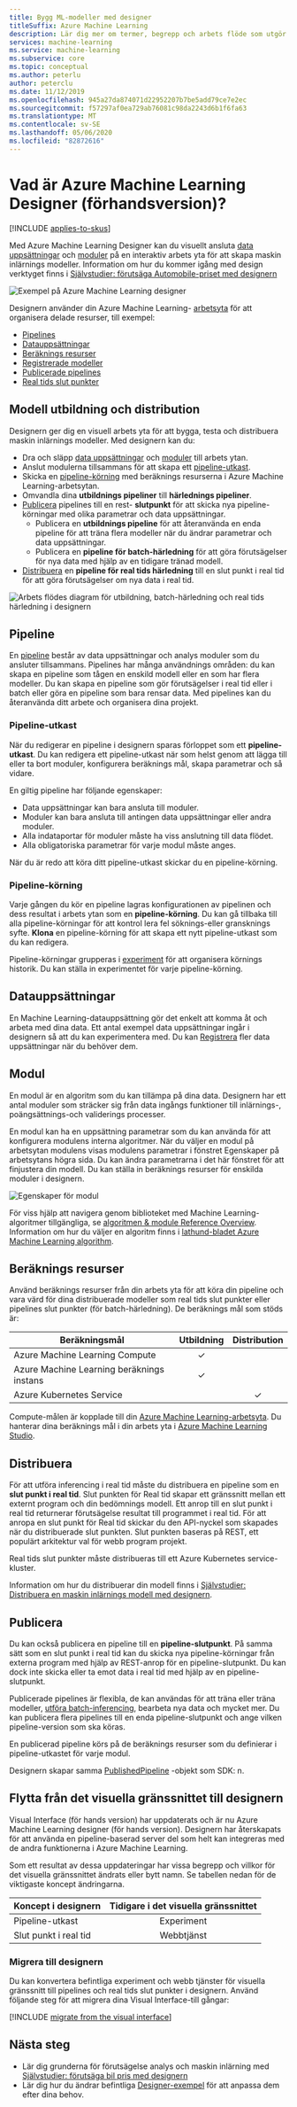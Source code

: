 ```yaml
---
title: Bygg ML-modeller med designer
titleSuffix: Azure Machine Learning
description: Lär dig mer om termer, begrepp och arbets flöde som utgör designern för Azure Machine Learning.
services: machine-learning
ms.service: machine-learning
ms.subservice: core
ms.topic: conceptual
ms.author: peterlu
author: peterclu
ms.date: 11/12/2019
ms.openlocfilehash: 945a27da874071d22952207b7be5add79ce7e2ec
ms.sourcegitcommit: f57297af0ea729ab76081c98da2243d6b1f6fa63
ms.translationtype: MT
ms.contentlocale: sv-SE
ms.lasthandoff: 05/06/2020
ms.locfileid: "82872616"
---
```

# <a name="what-is-azure-machine-learning-designer-preview"></a>Vad är Azure Machine Learning Designer (förhandsversion)? 
[!INCLUDE [applies-to-skus](../../includes/aml-applies-to-enterprise-sku.md)]

Med Azure Machine Learning Designer kan du visuellt ansluta [data uppsättningar](#datasets) och [moduler](#module) på en interaktiv arbets yta för att skapa maskin inlärnings modeller. Information om hur du kommer igång med design verktyget finns i [Självstudier: förutsäga Automobile-priset med designern](tutorial-designer-automobile-price-train-score.md)

![Exempel på Azure Machine Learning designer](./media/concept-designer/designer-drag-and-drop.gif)

Designern använder din Azure Machine Learning- [arbetsyta](concept-workspace.md) för att organisera delade resurser, till exempel:

+ [Pipelines](#pipeline)
+ [Datauppsättningar](#datasets)
+ [Beräknings resurser](#compute)
+ [Registrerade modeller](concept-azure-machine-learning-architecture.md#models)
+ [Publicerade pipelines](#publish)
+ [Real tids slut punkter](#deploy)

## <a name="model-training-and-deployment"></a>Modell utbildning och distribution

Designern ger dig en visuell arbets yta för att bygga, testa och distribuera maskin inlärnings modeller. Med designern kan du:

+ Dra och släpp [data uppsättningar](#datasets) och [moduler](#module) till arbets ytan.
+ Anslut modulerna tillsammans för att skapa ett [pipeline-utkast](#pipeline-draft).
+ Skicka en [pipeline-körning](#pipeline-run) med beräknings resurserna i Azure Machine Learning-arbetsytan.
+ Omvandla dina **utbildnings pipeliner** till **härlednings pipeliner**.
+ [Publicera](#publish) pipelines till en rest- **slutpunkt** för att skicka nya pipeline-körningar med olika parametrar och data uppsättningar.
    + Publicera en **utbildnings pipeline** för att återanvända en enda pipeline för att träna flera modeller när du ändrar parametrar och data uppsättningar.
    + Publicera en **pipeline för batch-härledning** för att göra förutsägelser för nya data med hjälp av en tidigare tränad modell.
+ [Distribuera](#deploy) en **pipeline för real tids härledning** till en slut punkt i real tid för att göra förutsägelser om nya data i real tid.

![Arbets flödes diagram för utbildning, batch-härledning och real tids härledning i designern](./media/concept-designer/designer-workflow-diagram.png)

## <a name="pipeline"></a>Pipeline

En [pipeline](concept-azure-machine-learning-architecture.md#ml-pipelines) består av data uppsättningar och analys moduler som du ansluter tillsammans. Pipelines har många användnings områden: du kan skapa en pipeline som tågen en enskild modell eller en som har flera modeller. Du kan skapa en pipeline som gör förutsägelser i real tid eller i batch eller göra en pipeline som bara rensar data. Med pipelines kan du återanvända ditt arbete och organisera dina projekt.

### <a name="pipeline-draft"></a>Pipeline-utkast

När du redigerar en pipeline i designern sparas förloppet som ett **pipeline-utkast**. Du kan redigera ett pipeline-utkast när som helst genom att lägga till eller ta bort moduler, konfigurera beräknings mål, skapa parametrar och så vidare.

En giltig pipeline har följande egenskaper:

* Data uppsättningar kan bara ansluta till moduler.
* Moduler kan bara ansluta till antingen data uppsättningar eller andra moduler.
* Alla indataportar för moduler måste ha viss anslutning till data flödet.
* Alla obligatoriska parametrar för varje modul måste anges.

När du är redo att köra ditt pipeline-utkast skickar du en pipeline-körning.

### <a name="pipeline-run"></a>Pipeline-körning

Varje gången du kör en pipeline lagras konfigurationen av pipelinen och dess resultat i arbets ytan som en **pipeline-körning**. Du kan gå tillbaka till alla pipeline-körningar för att kontrol lera fel söknings-eller gransknings syfte. **Klona** en pipeline-körning för att skapa ett nytt pipeline-utkast som du kan redigera.

Pipeline-körningar grupperas i [experiment](concept-azure-machine-learning-architecture.md#experiments) för att organisera körnings historik. Du kan ställa in experimentet för varje pipeline-körning. 

## <a name="datasets"></a>Datauppsättningar

En Machine Learning-datauppsättning gör det enkelt att komma åt och arbeta med dina data. Ett antal exempel data uppsättningar ingår i designern så att du kan experimentera med. Du kan [Registrera](how-to-create-register-datasets.md) fler data uppsättningar när du behöver dem.

## <a name="module"></a>Modul

En modul är en algoritm som du kan tillämpa på dina data. Designern har ett antal moduler som sträcker sig från data ingångs funktioner till inlärnings-, poängsättnings-och validerings processer.

En modul kan ha en uppsättning parametrar som du kan använda för att konfigurera modulens interna algoritmer. När du väljer en modul på arbetsytan modulens visas modulens parametrar i fönstret Egenskaper på arbetsytans högra sida. Du kan ändra parametrarna i det här fönstret för att finjustera din modell. Du kan ställa in beräknings resurser för enskilda moduler i designern. 

![Egenskaper för modul](./media/concept-designer/properties.png)

För viss hjälp att navigera genom biblioteket med Machine Learning-algoritmer tillgängliga, se [algoritmen & module Reference Overview](algorithm-module-reference/module-reference.md). Information om hur du väljer en algoritm finns i [lathund-bladet Azure Machine Learning algorithm](algorithm-cheat-sheet.md).

## <a name="compute-resources"></a><a name="compute"></a>Beräknings resurser

Använd beräknings resurser från din arbets yta för att köra din pipeline och vara värd för dina distribuerade modeller som real tids slut punkter eller pipelines slut punkter (för batch-härledning). De beräknings mål som stöds är:

| Beräkningsmål | Utbildning | Distribution |
| ---- |:----:|:----:|
| Azure Machine Learning Compute | ✓ | |
| Azure Machine Learning beräknings instans | ✓ | |
| Azure Kubernetes Service | | ✓ |

Compute-målen är kopplade till din [Azure Machine Learning-arbetsyta](concept-workspace.md). Du hanterar dina beräknings mål i din arbets yta i [Azure Machine Learning Studio](https://ml.azure.com).

## <a name="deploy"></a>Distribuera

För att utföra inferencing i real tid måste du distribuera en pipeline som en **slut punkt i real tid**. Slut punkten för Real tid skapar ett gränssnitt mellan ett externt program och din bedömnings modell. Ett anrop till en slut punkt i real tid returnerar förutsägelse resultat till programmet i real tid. För att anropa en slut punkt för Real tid skickar du den API-nyckel som skapades när du distribuerade slut punkten. Slut punkten baseras på REST, ett populärt arkitektur val för webb program projekt.

Real tids slut punkter måste distribueras till ett Azure Kubernetes service-kluster.

Information om hur du distribuerar din modell finns i [Självstudier: Distribuera en maskin inlärnings modell med designern](tutorial-designer-automobile-price-deploy.md).

## <a name="publish"></a>Publicera

Du kan också publicera en pipeline till en **pipeline-slutpunkt**. På samma sätt som en slut punkt i real tid kan du skicka nya pipeline-körningar från externa program med hjälp av REST-anrop för en pipeline-slutpunkt. Du kan dock inte skicka eller ta emot data i real tid med hjälp av en pipeline-slutpunkt.

Publicerade pipelines är flexibla, de kan användas för att träna eller träna modeller, [utföra batch-inferencing](how-to-run-batch-predictions-designer.md), bearbeta nya data och mycket mer. Du kan publicera flera pipelines till en enda pipeline-slutpunkt och ange vilken pipeline-version som ska köras.

En publicerad pipeline körs på de beräknings resurser som du definierar i pipeline-utkastet för varje modul.

Designern skapar samma [PublishedPipeline](https://docs.microsoft.com/python/api/azureml-pipeline-core/azureml.pipeline.core.graph.publishedpipeline?view=azure-ml-py) -objekt som SDK: n.


## <a name="moving-from-the-visual-interface-to-the-designer"></a>Flytta från det visuella gränssnittet till designern

Visual Interface (för hands version) har uppdaterats och är nu Azure Machine Learning designer (för hands version). Designern har återskapats för att använda en pipeline-baserad server del som helt kan integreras med de andra funktionerna i Azure Machine Learning. 

Som ett resultat av dessa uppdateringar har vissa begrepp och villkor för det visuella gränssnittet ändrats eller bytt namn. Se tabellen nedan för de viktigaste koncept ändringarna. 

| Koncept i designern | Tidigare i det visuella gränssnittet |
| ---- |:----:|
| Pipeline-utkast | Experiment |
| Slut punkt i real tid | Webbtjänst |

### <a name="migrating-to-the-designer"></a>Migrera till designern

Du kan konvertera befintliga experiment och webb tjänster för visuella gränssnitt till pipelines och real tids slut punkter i designern. Använd följande steg för att migrera dina Visual Interface-till gångar:

[!INCLUDE [migrate from the visual interface](../../includes/aml-vi-designer-migration.md)]


## <a name="next-steps"></a>Nästa steg

* Lär dig grunderna för förutsägelse analys och maskin inlärning med [Självstudier: förutsäga bil pris med designern](tutorial-designer-automobile-price-train-score.md)
* Lär dig hur du ändrar befintliga [Designer-exempel](samples-designer.md) för att anpassa dem efter dina behov.


